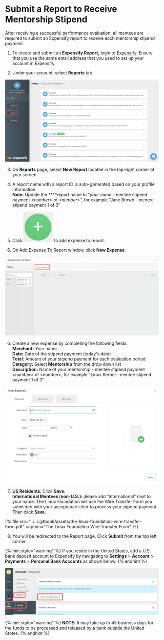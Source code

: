 # Submit a Report to Receive Mentorship Stipend

After receiving a successful performance evaluation, all mentees are required to submit an Expensify report to receive each mentorship stipend payment. 

1. To create and submit an **Expensify Report,** login to [Expensify](%20https://www.expensify.com). Ensure that you use the same email address that you used to set up your account in Expensify.

2. Under your account, select **Reports** tab.

![](../../.gitbook/assets/expensify-reports-tab.png)

3. On **Reports** page, select **New Report** located in the top-right corner of your screen.

4. A report name with a report ID is auto-generated based on your profile information.  
**Note:** Update the ****report name to "_your name -_ mentee stipend payment &lt;_number&gt;_ of _&lt;number&gt;",_  for example  "Jane Brown - mentee stipend payment 1 of 3"

5. Click ![](../../.gitbook/assets/plus-icon.png) to add expense to report.

6. On Add Expense To Report window, click **New Expense**.

![](../../.gitbook/assets/add-expense-screenshot-first-step.png)

6. Create a new expense by completing the following fields:  
     **Merchant:** Your name  
     **Date:** Date of the stipend payment \(today's date\)  
     **Total:** Amount of your stipend payment for each evaluation period   
     **Category:** Select **Mentorship** from the drop-down list  
     **Description:** Name of your mentorship - mentee stipend payment &lt;number&gt; of &lt;number&gt;,  for example "Linux Kernel - mentee stipend payment 1 of 3"

![](../../.gitbook/assets/create-new-expense-screenshot-second-step.png)

7. **US Residents:** Click **Save**.  
    **International Mentees \(non-U.S.\):** please add “International” next to your name. The Linux   Foundation will use the Wire Transfer Form you submitted with your acceptance letter to process your stipend payment. Then click **Save.** 

{% file src="../../.gitbook/assets/the-linux-foundation-wire-transfer-form.pdf" caption="The Linux Foundation Wire Transfer Form" %}

8. You will be redirected to the Report page. Click **Submit** from the top left corner.

{% hint style="warning" %}
If you reside in the United States, add a U.S. bank deposit account to Expensify by navigating to  **Settings** &gt; **Account** &gt; **Payments** &gt; **Personal Bank Accounts** as shown below.
{% endhint %}

![](../../.gitbook/assets/us-mentee-add-bank-account.png)

{% hint style="warning" %}
**NOTE:** It may take up to 45 business days for the funds to be processed and released by a bank outside the United States. 
{% endhint %}

